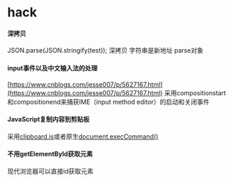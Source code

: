  # hack
 #### 深拷贝
 JSON.parse(JSON.stringify(test));
深拷贝 字符串是新地址 parse对象
#### input事件以及中文输入法的处理
[https://www.cnblogs.com/jesse007/p/5627167.html](https://www.cnblogs.com/jesse007/p/5627167.html)
采用compositionstart和compositionend来捕获IME（input method editor）的启动和关闭事件

#### JavaScript复制内容到剪贴板

采用[clipboard.js](http://clipboardjs.com/)或者原生[document.execCommand()](https://juejin.im/post/5a94f8eff265da4e9b593c29?utm_source=gold_browser_extension)


#### 不用getElementById获取元素
现代浏览器可以直接id获取元素
